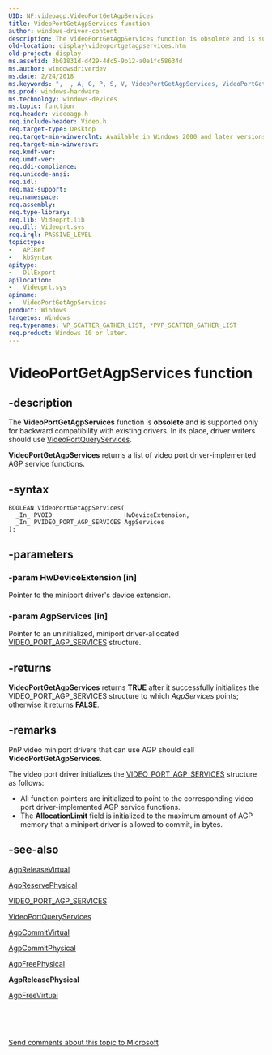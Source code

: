 ```yaml
---
UID: NF:videoagp.VideoPortGetAgpServices
title: VideoPortGetAgpServices function
author: windows-driver-content
description: The VideoPortGetAgpServices function is obsolete and is supported only for backward compatibility with existing drivers.
old-location: display\videoportgetagpservices.htm
old-project: display
ms.assetid: 3b01831d-d429-4dc5-9b12-a0e1fc58634d
ms.author: windowsdriverdev
ms.date: 2/24/2018
ms.keywords: ",  , A, G, P, S, V, VideoPortGetAgpServices, VideoPortGetAgpServices function [Display Devices], VideoPort_Functions_498a8f06-f24e-4116-90df-30360fa111a1.xml, c, d, display.videoportgetagpservices, e, g, i, o, p, r, s, t, v, videoagp/VideoPortGetAgpServices"
ms.prod: windows-hardware
ms.technology: windows-devices
ms.topic: function
req.header: videoagp.h
req.include-header: Video.h
req.target-type: Desktop
req.target-min-winverclnt: Available in Windows 2000 and later versions of the Windows operating systems.
req.target-min-winversvr: 
req.kmdf-ver: 
req.umdf-ver: 
req.ddi-compliance: 
req.unicode-ansi: 
req.idl: 
req.max-support: 
req.namespace: 
req.assembly: 
req.type-library: 
req.lib: Videoprt.lib
req.dll: Videoprt.sys
req.irql: PASSIVE_LEVEL
topictype:
-	APIRef
-	kbSyntax
apitype:
-	DllExport
apilocation:
-	Videoprt.sys
apiname:
-	VideoPortGetAgpServices
product: Windows
targetos: Windows
req.typenames: VP_SCATTER_GATHER_LIST, *PVP_SCATTER_GATHER_LIST
req.product: Windows 10 or later.
---
```


# VideoPortGetAgpServices function


## -description


The <b>VideoPortGetAgpServices</b> function is <b>obsolete</b> and is supported only for backward compatibility with existing drivers. In its place, driver writers should use <a href="..\video\nf-video-videoportqueryservices.md">VideoPortQueryServices</a>.

<b>VideoPortGetAgpServices</b> returns a list of video port driver-implemented AGP service functions.


## -syntax


````
BOOLEAN VideoPortGetAgpServices(
  _In_ PVOID                    HwDeviceExtension,
  _In_ PVIDEO_PORT_AGP_SERVICES AgpServices
);
````


## -parameters




### -param HwDeviceExtension [in]

Pointer to the miniport driver's device extension.


### -param AgpServices [in]

Pointer to an uninitialized, miniport driver-allocated <a href="..\videoagp\ns-videoagp-_video_port_agp_services.md">VIDEO_PORT_AGP_SERVICES</a> structure.


## -returns



<b>VideoPortGetAgpServices</b> returns <b>TRUE</b> after it successfully initializes the VIDEO_PORT_AGP_SERVICES structure to which <i>AgpServices</i> points; otherwise it returns <b>FALSE</b>.




## -remarks



PnP video miniport drivers that can use AGP should call <b>VideoPortGetAgpServices</b>.

The video port driver initializes the <a href="..\videoagp\ns-videoagp-_video_port_agp_services.md">VIDEO_PORT_AGP_SERVICES</a> structure as follows:

<ul>
<li>
All function pointers are initialized to point to the corresponding video port driver-implemented AGP service functions.

</li>
<li>
The <b>AllocationLimit</b> field is initialized to the maximum amount of AGP memory that a miniport driver is allowed to commit, in bytes.

</li>
</ul>



## -see-also

<a href="..\videoagp\nc-videoagp-pagp_release_virtual.md">AgpReleaseVirtual</a>



<a href="..\videoagp\nc-videoagp-pagp_reserve_physical.md">AgpReservePhysical</a>



<a href="..\videoagp\ns-videoagp-_video_port_agp_services.md">VIDEO_PORT_AGP_SERVICES</a>



<a href="..\video\nf-video-videoportqueryservices.md">VideoPortQueryServices</a>



<a href="..\videoagp\nc-videoagp-pagp_commit_virtual.md">AgpCommitVirtual</a>



<a href="..\videoagp\nc-videoagp-pagp_commit_physical.md">AgpCommitPhysical</a>



<a href="..\videoagp\nc-videoagp-pagp_free_physical.md">AgpFreePhysical</a>



<b>AgpReleasePhysical</b>



<a href="..\videoagp\nc-videoagp-pagp_free_virtual.md">AgpFreeVirtual</a>



 

 

<a href="mailto:wsddocfb@microsoft.com?subject=Documentation%20feedback [display\display]:%20VideoPortGetAgpServices function%20 RELEASE:%20(2/24/2018)&amp;body=%0A%0APRIVACY STATEMENT%0A%0AWe use your feedback to improve the documentation. We don't use your email address for any other purpose, and we'll remove your email address from our system after the issue that you're reporting is fixed. While we're working to fix this issue, we might send you an email message to ask for more info. Later, we might also send you an email message to let you know that we've addressed your feedback.%0A%0AFor more info about Microsoft's privacy policy, see http://privacy.microsoft.com/en-us/default.aspx." title="Send comments about this topic to Microsoft">Send comments about this topic to Microsoft</a>

